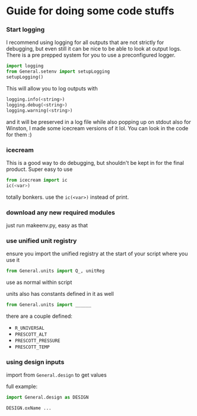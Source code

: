 # Guide for doing some code stuffs

### Start logging
I recommend using logging for all outputs that are not strictly for debugging, but even still
it can be nice to be able to look at output logs. There is a pre prepped system for you to use
a preconfigured logger.

``` python
import logging
from General.setenv import setupLogging
setupLogging()
```

This will allow you to log outputs with 

``` python
logging.info(<string>)
logging.debug(<string>)
logging.warning(<string>)
```

and it will be preserved in a log file while also popping up on stdout
also for Winston, I made some icecream versions of it lol. You can look
in the code for them :)

### icecream
This is a good way to do debugging, but shouldn't be kept in for the final product. Super easy to use

``` python
from icecream import ic
ic(<var>)
```

totally bonkers. use the `ic(<var>)` instead of print.

### download any new required modules
just run makeenv.py, easy as that

### use unified unit registry
ensure you import the unified registry at the start of your script where you use it

``` python
from General.units import Q_, unitReg
```

use as normal within script

units also has constants defined in it as well

``` python
from General.units import ______
```

there are a couple defined:
- ```R_UNIVERSAL```
- ```PRESCOTT_ALT```
- ```PRESCOTT_PRESSURE```
- ```PRESCOTT_TEMP```

### using design inputs
import from ``` General.design ``` to get values

full example:
``` python
import General.design as DESIGN

DESIGN.oxName ...
```